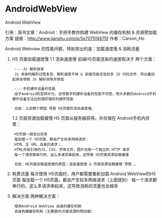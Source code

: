 # AndroidWebView
Android WebView

引用：简书文章：Android：手把手教你构建 WebView 的缓存机制 & 资源预加载方案
         链接：http://www.jianshu.com/p/5e7075f4875f
         作者：Carson_Ho


Android Webview 的性能问题，特别突出的是：加载速度慢 & 消耗流量

1. H5 页面加载速度慢
    1.1 渲染速度慢
        前端H5页面渲染的速度取决于 两个方面：

        ----Js 解析效率
        Js 本身的解析过程复杂、解析速度不快 & 前端页面涉及较多 JS 代码文件，所以叠加起来会导致 Js 解析效率非常低

        ----手机硬件设备的性能
        由于Android机型碎片化，这导致手机硬件设备的性能不可控，而大多数的Android手机硬件设备无法达到很好很好的硬件性能

        总结：上述两个原因 导致 H5页面的渲染速度慢。

    1.2 页面资源加载缓慢
        H5 页面从服务器获得，并存储在 Android手机内存里：

        H5页面一般会比较多
        每加载一个 H5页面，都会产生较多网络请求：
        HTML 主 URL 自身的请求；
        HTML外部引用的JS、CSS、字体文件，图片也是一个独立的 HTTP 请求
        每一个请求都串行的，这么多请求串起来，这导致 H5页面资源加载缓慢

        总结：H5页面加载速度慢的原因：渲染速度慢 & 页面资源加载缓慢 导致 。
2. 耗费流量
        每次使用 H5页面时，用户都需要重新加载 Android WebView的H5 页面
        每加载一个 H5页面，都会产生较多网络请求（上面提到）
        每一个请求都串行的，这么多请求串起来，这导致消耗的流量也会越多



3. 解决方案
        两种解决方案：

        使用Android WebView 自身的缓存机制
        自身构建缓存机制（主要是H5页面资源的预加载）

